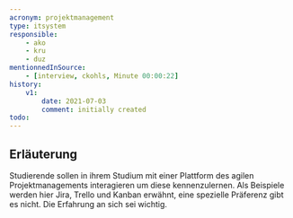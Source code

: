 ```yaml
---
acronym: projektmanagement
type: itsystem
responsible:
    - ako
    - kru
    - duz
mentionnedInSource: 
    - [interview, ckohls, Minute 00:00:22]   
history:
    v1:
        date: 2021-07-03
        comment: initially created
todo:
---
```


## Erläuterung

Studierende sollen in ihrem Studium mit einer Plattform des agilen Projektmanagements interagieren um diese kennenzulernen.
Als Beispiele werden hier Jira, Trello und Kanban erwähnt, eine spezielle Präferenz gibt es nicht. Die Erfahrung an sich sei wichtig.